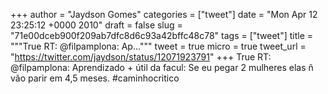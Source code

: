 
+++
author = "Jaydson Gomes"
categories = ["tweet"]
date = "Mon Apr 12 23:25:12 +0000 2010"
draft = false
slug = "71e00dceb900f209ab7dfc8d6c93a42bffc48c78"
tags = ["tweet"]
title = """True RT: @filpamplona: Ap..."""
tweet = true
micro = true
tweet_url = "https://twitter.com/jaydson/status/12071923791"
+++
True RT: @filpamplona: Aprendizado + útil da facul: Se eu pegar 2 mulheres elas ñ vão parir em 4,5 meses. #caminhocritico

